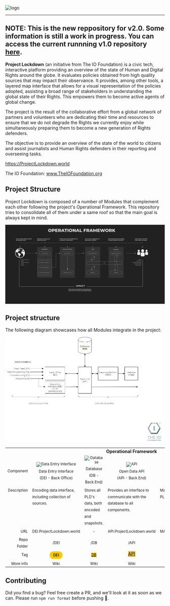<a id="top"></a>
 ![logo](https://user-images.githubusercontent.com/9198668/85232285-68543380-b430-11ea-8353-1aafb79baf78.png) 
<!-- HACKTOBERFEST LOGO -->

<!-- ![screenshot](https://user-images.githubusercontent.com/9198668/94893112-f96b8980-04b8-11eb-984f-ad13b882a35a.png) -->
***

## NOTE: This is the new reppository for v2.0. Some information is still a work in progress. You can access the current runnning v1.0 repository <a href="https://github.com/Code-for-All/lockdown/">here</a>.


**Project Lockdown** (an initiative from The IO Foundation) is a civic tech, interactive platform providing an overview of the state of Human and  Digital Rights around the globe. It evaluates policies obtained from high quality sources that may impact their observance. It provides, among other tools, a layered map interface that allows for a visual representation of the policies adopted, assisting a broad range of stakeholders in understanding the global state of their Rights. This empowers them to become active agents of global change.

The project is the result of the collaborative effort from a global network of partners and volunteers who are dedicating their time and resources to ensure that we do not degrade the Rights we currently enjoy while simultaneously preparing them to become a new generation of Rights defenders.

The objective is to provide an overview of the state of the world to citizens and assist journalists and Human Rights defenders in their reporting and overseeing tasks.

https://ProjectLockdown.world

The IO Foundation: www.TheIOFoundation.org





## Project Structure

Project Lockdown is composed of a number of Modules that complement each other following the project's Operational Framework.
This repository tries to consolidate all of them under a same roof so that the main goal is always kept in mind.

<img src="https://github.com/TheIOFoundation/ProjectLockdown/blob/master/Docs/General/%5BTIOF%20PLD%5D%20Comms%20%5BP%5D%20Operational%20Framework%20ENG%20v1.5.png" alt="Operational Framework" title="Operational Framework"/>


## Project structure
The following diagram showcases how all Modules integrate in the project:

<img src="https://github.com/TheIOFoundation/ProjectLockdown/blob/master/Docs/Diagrams/%5BTIOF%20PLD%5D%20Docs%20%5BP%5D%20General%20Modules%20Diagram%20ENG%20v1.0.png" alt="Project Diagram" title="Project Diagram"/>





<table width="100%">
  <tr align="center" width="100%" valign="top">
    <td colspan="6"><b> Operational Framework </b> </td>
  </tr>
  <tr align="center">
    <td align="Right"><sub>Component</sub></td>
    <td width="18%"><sub><img src="https://user-images.githubusercontent.com/9198668/94660914-e92ca080-0338-11eb-94ed-72817fadbd2c.png" alt="Data Entry Interface" title="Data Entry Interface" xwidth="100" height="50" />
<br/>
Data Entry Interface
<br/>(DEI - Back Office)
</td>  
    <td width="18%"><sub>
      <img src="https://user-images.githubusercontent.com/9198668/94664656-bb962600-033d-11eb-87f6-d26358650532.png" alt="Database" title="Database" xwidth="100" height="50" />
<br/>
Database
<br/>(DB - Back End)
</td>
    <td width="18%"><sub>
      <img src="https://user-images.githubusercontent.com/9198668/94660909-e7fb7380-0338-11eb-9fc4-e76ecacd4c34.png" alt="API" title="API" xwidth="100" height="50" />
<br/>
Open Data API
<br/>(API - Back End)
</td>
    <td width="18%"><sub>
      <img src="https://user-images.githubusercontent.com/9198668/94660918-e9c53700-0338-11eb-9a6b-0fda5063301b.png" alt="Mapping Platform" title="Mapping Platform" xwidth="100" height="50" />
<br/>
Mapping Platform
<br/>(MP - Front End)
</td>
    <td width="18%"><sub>
      <img src="https://user-images.githubusercontent.com/9198668/94660919-e9c53700-0338-11eb-96e4-dd85b22350bf.png" alt="Website" title="Website" xwidth="100" height="50" />
<br/>
Website
<br/>(WEB - Front End)
</td>
  </tr>

  <tr valign="top">
    <td align="Right"><sub>Description</td>
    <td><sub>Encoding data interface, including collection of sources.</td>
    <td><sub>Stores all PLD's data, both encoded and snapshots.</td>
    <td><sub>Provides an interface to communicate with the database to all components.</td>
    <td><sub>Mapping platform rendering PLD's research.</td>
    <td><sub>Project Lockdown's public website.</td>
  </tr>
  <tr align="center">
    <td align="Right"><sub>URL</td>
    <td><sub>
<a class="IssueLabel--big d-inline-block v-align-top lh-condensed js-label-link" href="https://DEI.ProjectLockdown.world" style="text-decoration: none;cursor: pointer;" title="Visit the Data Entry Interface" alt="Visit the Data Entry Interface"><span>DEI.ProjectLockdown.world</span>
</a>
</td>
    <td><sub> - </td>
    <td><sub>
<a class="IssueLabel--big d-inline-block v-align-top lh-condensed js-label-link" href="https://API.ProjectLockdown.world" style="text-decoration: none;cursor: pointer;" title="Test the API" alt="Test the API"><span>API.ProjectLockdown.world</span>
</a>
</td>
    <td><sub>
<a class="IssueLabel--big d-inline-block v-align-top lh-condensed js-label-link" href="https://MAP.ProjectLockdown.world" style="text-decoration: none;cursor: pointer;" title="Visit the Mapping Platform" alt="Visit the Mapping Platform"><span>MAP.ProjectLockdown.world</span>
</a>
</td>
    <td><sub>
<a class="IssueLabel--big d-inline-block v-align-top lh-condensed js-label-link" href="https://ProjectLockdown.world" style="text-decoration: none;cursor: pointer;" title="Visit Project Lockdown's website" alt="Visit Project Lockdown's website"><span>ProjectLockdown.world</span>
</a>
</td>
  </tr>
  <tr align="center">
    <td align="Right"><sub>Repo Folder</td>
    <td><sub>
<a class="IssueLabel--big d-inline-block v-align-top lh-condensed js-label-link" href="https://github.com/TheIOFoundation/ProjectLockdown/tree/master/DEI" style="text-decoration: none;cursor: pointer;" title="Check the code at the master branch" alt="Check the code at the master branch"><span>/DEI</span>
</a>
</td>
    <td><sub>
<a class="IssueLabel--big d-inline-block v-align-top lh-condensed js-label-link" href="https://github.com/TheIOFoundation/ProjectLockdown/tree/master/DB" style="text-decoration: none;cursor: pointer;" title="Check the code at the master branch" alt="Check the code at the master branch"><span>/DB</span>
</a>
</td>
    <td><sub>
<a class="IssueLabel--big d-inline-block v-align-top lh-condensed js-label-link" href="https://github.com/TheIOFoundation/ProjectLockdown/tree/master/API" style="text-decoration: none;cursor: pointer;" title="Check the code at the master branch" alt="Check the code at the master branch"><span>/API</span>
</a>
</td>
    <td><sub>
<a class="IssueLabel--big d-inline-block v-align-top lh-condensed js-label-link" href="https://github.com/TheIOFoundation/ProjectLockdown/tree/master/MAP" style="text-decoration: none;cursor: pointer;" title="Check the code at the master branch" alt="Check the code at the master branch"><span>/MAP</span>
</a>
</td>
    <td><sub>
<a class="IssueLabel--big d-inline-block v-align-top lh-condensed js-label-link" href="https://github.com/TheIOFoundation/ProjectLockdown/tree/master/WEB" style="text-decoration: none;cursor: pointer;" title="Check the code at the master branch" alt="Check the code at the master branch"><span>/WEB</span>
</td>
  </tr>
  <tr align="center">
    <td align="Right"><sub>Tag</td>
    <td><sub>
<a title="Check Issues for this Component" alt="Check Issues for this Component" class="IssueLabel--big d-inline-block v-align-top lh-condensed js-label-link" href="/TheIOFoundation/ProjectLockdown/labels/DEI">
<span style="background-color: #fbca04; color: #000000; padding: 0 10px; font-size: 12px; font-weight: 500; line-height: 22px!important; border:1px solid transparent; border-radius: 2em;display: inline-block!important;vertical-align: top!important;text-decoration: none;cursor: pointer;">
DEI
</span>
</a>
</td>
    <td><sub><a title="Check Issues for this Component" alt="Check Issues for this Component" class="IssueLabel--big d-inline-block v-align-top lh-condensed js-label-link" href="/TheIOFoundation/ProjectLockdown/labels/DB" style="background-color: #fbca04; color: #000000; ">
        <span>DB</span>
      </a></td>
    <td><a title="Check Issues for this Component" alt="Check Issues for this Component" class="IssueLabel--big d-inline-block v-align-top lh-condensed js-label-link" href="/TheIOFoundation/ProjectLockdown/labels/API" style="background-color: #fbca04; color: #000000; ">
        <span>API</span>
      </a></td>
    <td><sub><a title="Check Issues for this Component" alt="Check Issues for this Component" class="IssueLabel--big d-inline-block v-align-top lh-condensed js-label-link" href="/TheIOFoundation/ProjectLockdown/labels/MP" style="background-color: #fbca04; color: #000000; ">
        <span>MP</span>
      </a></td>
    <td><sub><a title="Check Issues for this Component" alt="Check Issues for this Component" class="IssueLabel--big d-inline-block v-align-top lh-condensed js-label-link" href="/TheIOFoundation/ProjectLockdown/labels/WEB" style="background-color: #fbca04; color: #000000; ">
        <span>WEB</span>
      </a></td>
  </tr> 
<tr align="center">
    <td align="Right"><sub>More info</td>
    <td><sub>
<a class="IssueLabel--big d-inline-block v-align-top lh-condensed js-label-link" href="https://github.com/TheIOFoundation/ProjectLockdown/wiki/%5BBackOffice%5D-Data-Entry-Interface-(DEI)" style="text-decoration: none;cursor: pointer;" title="Learn more about this Component" alt="Learn more about this Component"><span>Wiki</span>
</a>
</td>
    <td><sub>
<a class="IssueLabel--big d-inline-block v-align-top lh-condensed js-label-link" href="https://github.com/TheIOFoundation/ProjectLockdown/wiki/%5BBack-End%5D-Database-(DB)" style="text-decoration: none;cursor: pointer;" title="Learn more about this Component" alt="Learn more about this Component"><span>Wiki</span>
</a>
</td>
    <td><sub>
<a class="IssueLabel--big d-inline-block v-align-top lh-condensed js-label-link" href="https://github.com/TheIOFoundation/ProjectLockdown/wiki/%5BBackEnd%5D-Open-Data-API-(API)" style="text-decoration: none;cursor: pointer;" title="Learn more about this Component" alt="Learn more about this Component"><span>Wiki</span>
</a>
</td>
    <td><sub>
<a class="IssueLabel--big d-inline-block v-align-top lh-condensed js-label-link" href="https://github.com/TheIOFoundation/ProjectLockdown/wiki/%5BFrontEnd%5D-Mapping-Platform-(MP)" style="text-decoration: none;cursor: pointer;" title="Learn more about this Component" alt="Learn more about this Component"><span>Wiki</span>
</a>
</td>
    <td><sub>
<a class="IssueLabel--big d-inline-block v-align-top lh-condensed js-label-link" href="https://github.com/TheIOFoundation/ProjectLockdown/wiki/%5BFrontEnd%5D-Website-(WEB)" style="text-decoration: none;cursor: pointer;" title="Learn more about this Component" alt="Learn more about this Component"><span>Wiki</span>
</a>
</td>
  </tr>
</table>





## Contributing

Did you find a bug? Feel free create a PR, and we'll look at it as soon as we can. Please run `npm run format` before pushing 🙂.
